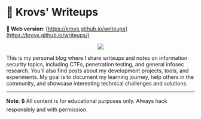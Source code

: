 # 🦩 Krovs' Writeups

**🍕 Web version**: [https://krovs.github.io/writeups](https://krovs.github.io/writeups/)

<div align="center">
    <img src=docs/assets/banner.png>
</div>

This is my personal blog where I share writeups and notes on information security topics, including CTFs, penetration testing, and general infosec research. You'll also find posts about my development projects, tools, and experiments. My goal is to document my learning journey, help others in the community, and showcase interesting technical challenges and solutions.

-----------------------

**Note**:
🔒 All content is for educational purposes only. Always hack responsibly and with permission.
